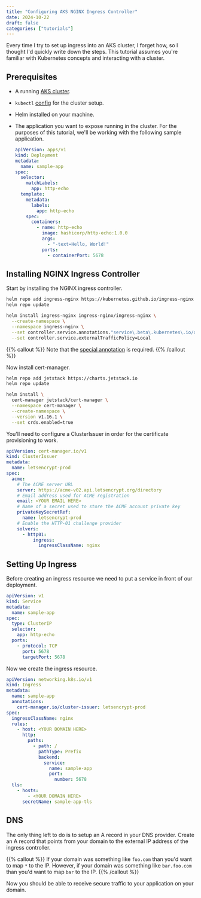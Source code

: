```yaml
---
title: "Configuring AKS NGINX Ingress Controller"
date: 2024-10-22
draft: false
categories: ["tutorials"]
---
```


Every time I try to set up ingress into an AKS cluster, I forget how, so I thought I'd quickly write down the steps. This tutorial assumes you're familiar with Kubernetes concepts and interacting with a cluster.

## Prerequisites

- A running [AKS cluster](https://learn.microsoft.com/en-us/azure/aks/learn/quick-kubernetes-deploy-portal?tabs=azure-cli).
- `kubectl` [config](https://learn.microsoft.com/en-us/azure/aks/learn/quick-kubernetes-deploy-portal?tabs=azure-cli#connect-to-the-cluster) for the cluster setup.
- Helm installed on your machine.
- The application you want to expose running in the cluster. For the purposes of this tutorial, we'll be working with the following sample application.

  ```yaml
  apiVersion: apps/v1
  kind: Deployment
  metadata:
    name: sample-app
  spec:
    selector:
      matchLabels:
        app: http-echo
    template:
      metadata:
        labels:
          app: http-echo
      spec:
        containers:
          - name: http-echo
            image: hashicorp/http-echo:1.0.0
            args:
              - "-text=Hello, World!"
            ports:
              - containerPort: 5678
  ```

## Installing NGINX Ingress Controller

Start by installing the NGINX ingress controller.

```bash
helm repo add ingress-nginx https://kubernetes.github.io/ingress-nginx
helm repo update

helm install ingress-nginx ingress-nginx/ingress-nginx \
  --create-namespace \
  --namespace ingress-nginx \
  --set controller.service.annotations."service\.beta\.kubernetes\.io/azure-load-balancer-health-probe-request-path"=/healthz \
  --set controller.service.externalTrafficPolicy=Local
```

{{% callout %}}
Note that the [special annotation](https://learn.microsoft.com/en-us/answers/questions/1166380/why-aks-loadbalancer-created-wrong-health-check-pa) is required.
{{% /callout %}}

Now install cert-manager.

```bash
helm repo add jetstack https://charts.jetstack.io
helm repo update

helm install \
  cert-manager jetstack/cert-manager \
  --namespace cert-manager \
  --create-namespace \
  --version v1.16.1 \
  --set crds.enabled=true
```

You'll need to configure a ClusterIssuer in order for the certificate provisioning to work.

```yaml
apiVersion: cert-manager.io/v1
kind: ClusterIssuer
metadata:
  name: letsencrypt-prod
spec:
  acme:
    # The ACME server URL
    server: https://acme-v02.api.letsencrypt.org/directory
    # Email address used for ACME registration
    email: <YOUR EMAIL HERE>
    # Name of a secret used to store the ACME account private key
    privateKeySecretRef:
      name: letsencrypt-prod
    # Enable the HTTP-01 challenge provider
    solvers:
      - http01:
          ingress:
            ingressClassName: nginx
```

## Setting Up Ingress

Before creating an ingress resource we need to put a service in front of our deployment.

```yaml
apiVersion: v1
kind: Service
metadata:
  name: sample-app
spec:
  type: ClusterIP
  selector:
    app: http-echo
  ports:
    - protocol: TCP
      port: 5678
      targetPort: 5678
```

Now we create the ingress resource.

```yaml
apiVersion: networking.k8s.io/v1
kind: Ingress
metadata:
  name: sample-app
  annotations:
    cert-manager.io/cluster-issuer: letsencrypt-prod
spec:
  ingressClassName: nginx
  rules:
    - host: <YOUR DOMAIN HERE>
      http:
        paths:
          - path: /
            pathType: Prefix
            backend:
              service:
                name: sample-app
                port:
                  number: 5678
  tls:
    - hosts:
        - <YOUR DOMAIN HERE>
      secretName: sample-app-tls
```

## DNS

The only thing left to do is to setup an A record in your DNS provider. Create an A record that points from your domain to the external IP address of the ingress controller.

{{% callout %}}
If your domain was something like `foo.com` than you'd want to map `*` to the IP. However, if your domain was something like `bar.foo.com` than you'd want to map `bar` to the IP.
{{% /callout %}}

Now you should be able to receive secure traffic to your application on your domain.
